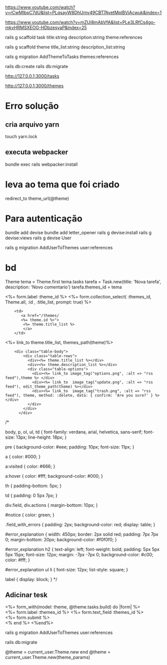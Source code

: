 https://www.youtube.com/watch?v=rCwMlbpC7dU&list=PLqsayW8DhUmv49CBT7AvetMplBViAcwuk&index=1

https://www.youtube.com/watch?v=mZUi8mAbVfA&list=PLe3LRfCs4go-mkvHRMSXEOG-HDbzesyaP&index=25

rails g scaffold task title:string description:string  theme:references

rails g scaffold theme title_list:string description_list:string   

rails g migration AddThemeToTasks themes:references 

rails db:create
rails db:migrate 

http://127.0.0.1:3000/tasks

http://127.0.0.1:3000/themes




# Erro solução 
## cria arquivo yarn 
touch yarn.lock 
## executa webpacker
bundle exec rails webpacker:install

# leva ao tema que foi criado 
 redirect_to theme_url(@theme) 
 

# Para autenticação 
bundle add devise
bundle add letter_opener 
rails g devise:install
rails g devise:views
rails g devise User 

rails g migration AddUserToThemes user:references 

# bd 

Theme
tema = Theme.first
tema.tasks
tarefa = Task.new(title: 'Nova tarefa', description: 'Novo comentario')
tarefa.themes_id = tema  



  <div class="field">
    <%= form.label :theme_id %>
    <%= form.collection_select( :themes_id, Theme.all, :id , :title_list, prompt: true) %>
  </div>


        <td>
           <a href="/themes/ 
           <%= theme.id %>"> 
            <%= theme.title_list %>
            </a>
        </td>

<td><%= link_to theme.title_list, themes_path(theme)%></td>



        <div class="table-body">
            <div class="table-rows">
              <div><%= theme.title_list %></div>
              <div><%= theme.description_list %></div>
              <div class="table-options">
                <div><%= link_to image_tag("options.png", :alt => "rss feed"),theme %> </div>
                <div><%= link_to  image_tag("update.png", :alt => "rss feed"), edit_theme_path(theme) %></div>
                <div><%= link_to  image_tag("trash.png", :alt => "rss feed"), theme, method: :delete, data: { confirm: 'Are you sure?' } %></div>
              </div>
            </div>
          </div>








/*

body, p, ol, ul, td {
  font-family: verdana, arial, helvetica, sans-serif;
  font-size: 13px;
  line-height: 18px; }

pre {
  background-color: #eee;
  padding: 10px;
  font-size: 11px; }

a {
  color: #000; }

a:visited {
  color: #666; }

a:hover {
  color: #fff;
  background-color: #000; }

th {
  padding-bottom: 5px; }

td {
  padding: 0 5px 7px; }

div.field,
div.actions {
  margin-bottom: 10px; }

#notice {
  color: green; }

.field_with_errors {
  padding: 2px;
  background-color: red;
  display: table; }

#error_explanation {
  width: 450px;
  border: 2px solid red;
  padding: 7px 7px 0;
  margin-bottom: 20px;
  background-color: #f0f0f0; }

#error_explanation h2 {
  text-align: left;
  font-weight: bold;
  padding: 5px 5px 5px 15px;
  font-size: 12px;
  margin: -7px -7px 0;
  background-color: #c00;
  color: #fff; }

#error_explanation ul li {
  font-size: 12px;
  list-style: square; }

label {
  display: block; }
*/




















<h2>Adicinar tesk</h2>
<%= form_with(model: theme,  @theme.tasks.build) do |form| %>
  <div class="field">
      <%= form.label :themes_id %>
      <%= form.text_field :themes_id %>
    </div>
    <div class="actions">
      <%= form.submit %>
    </div>
  <% end %>
<%end%>







rails g migration AddUserToThemes user:references 

rails db:migrate 

  @theme = current_user.Theme.new
  end
      @theme = current_user.Theme.new(theme_params)